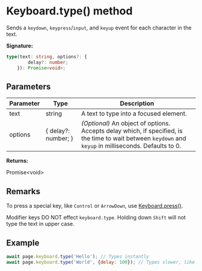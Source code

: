 # Keyboard.type() method

Sends a `keydown`, `keypress`/`input`, and `keyup` event for each character in the text.

**Signature:**

```typescript
type(text: string, options?: {
        delay?: number;
    }): Promise<void>;
```

## Parameters

| Parameter | Type                | Description                                                                                                                                                                        |
| --------- | ------------------- | ---------------------------------------------------------------------------------------------------------------------------------------------------------------------------------- |
| text      | string              | A text to type into a focused element.                                                                                                                                             |
| options   | { delay?: number; } | <i>(Optional)</i> An object of options. Accepts delay which, if specified, is the time to wait between <code>keydown</code> and <code>keyup</code> in milliseconds. Defaults to 0. |

**Returns:**

Promise&lt;void&gt;

## Remarks

To press a special key, like `Control` or `ArrowDown`, use [Keyboard.press()](./puppeteer.keyboard.press.md).

Modifier keys DO NOT effect `keyboard.type`. Holding down `Shift` will not type the text in upper case.

## Example

```js
await page.keyboard.type('Hello'); // Types instantly
await page.keyboard.type('World', {delay: 100}); // Types slower, like a user
```
